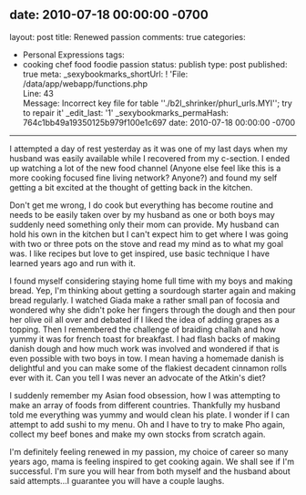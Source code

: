 date: 2010-07-18 00:00:00 -0700
---
layout: post
title: Renewed passion
comments: true
categories:
- Personal Expressions
tags:
- cooking chef food foodie passion
status: publish
type: post
published: true
meta:
  _sexybookmarks_shortUrl: ! 'File: /data/app/webapp/functions.php<br />Line: 43<br
    />Message: Incorrect key file for table ''./b2l_shrinker/phurl_urls.MYI''; try
    to repair it'
  _edit_last: '1'
  _sexybookmarks_permaHash: 764c1bb49a19350125b979f100e1c697
date: 2010-07-18 00:00:00 -0700
---
I attempted a day of rest yesterday as it was one of my last days when my husband was easily available while I recovered from my c-section.  I ended up watching a lot of the new food channel (Anyone else feel like this is a more cooking focused fine living network?  Anyone?) and found my self getting a bit excited at the thought of getting back in the kitchen.  

Don't get me wrong, I do cook but everything has become routine and needs to be easily taken over by my husband as one or both boys may suddenly need something only their mom can provide.  My husband can hold his own in the kitchen but I can't expect him to get where I was going with two or three pots on the stove and read my mind as to what my goal was.  I like recipes but love to get inspired, use basic technique I have learned years ago and run with it.  

I found myself considering staying home full time with my boys and making bread.  Yep, I'm thinking about getting a sourdough starter again and making bread regularly.  I watched Giada make a rather small pan of focosia and wondered why she didn't poke her fingers through the dough and then pour her olive oil all over and debated if I liked the idea of adding grapes as a topping.  Then I remembered the challenge of braiding challah and how yummy it was for french toast for breakfast.  I had flash backs of making danish dough and how much work was involved and wondered if that is even possible with two boys in tow.  I mean having a homemade danish is delightful and you can make some of the flakiest decadent cinnamon rolls ever with it.  Can you tell I was never an advocate of the Atkin's diet?  

I suddenly remember my Asian food obsession, how I was attempting to make an array of foods from different countries.  Thankfully my husband told me everything was yummy and would clean his plate.  I wonder if I can attempt to add sushi to my menu.  Oh and I have to try to make Pho again, collect my beef bones and make my own stocks from scratch again.  

I'm definitely feeling renewed in my passion, my choice of career so many years ago, mama is feeling inspired to get cooking again.  We shall see if I'm successful.  I'm sure you will hear from both myself and the husband about said attempts...I guarantee you will have a couple laughs. 

